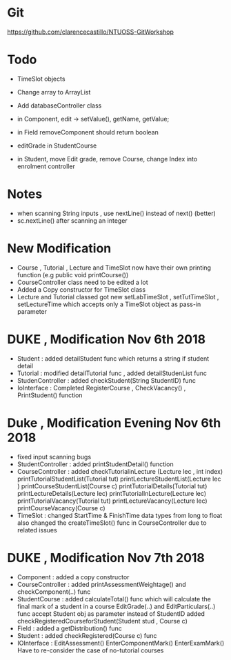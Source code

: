# Git

https://github.com/clarencecastillo/NTUOSS-GitWorkshop

# Todo

- TimeSlot objects

- Change array to ArrayList

- Add databaseController class

- in Component, edit -> setValue(), getName, getValue;

- in Field removeComponent should return boolean

- editGrade in StudentCourse

- in Student, move Edit grade, remove Course, change Index into enrolment controller
# Notes
- when scanning String inputs , use nextLine() instead of next() (better)
- sc.nextLine() after scanning an integer 

# New Modification
- Course , Tutorial , Lecture and TimeSlot now have their own printing function
(e.g public void printCourse())
- CourseController class need to be edited a lot 
- Added a Copy constructor for TimeSlot class
- Lecture and Tutorial classed got new setLabTimeSlot , setTutTimeSlot , setLectureTime which accepts only a TimeSlot object as pass-in parameter
# DUKE , Modification Nov 6th 2018
- Student  : added detailStudent func which returns a string if student detail
- Tutorial : modified detailTutorial func , added detailStudenList func
- StudenController : added checkStudent(String StudentID) func
- IoInterface : Completed RegisterCourse , CheckVacancy() , PrintStudent() function 
# Duke , Modification Evening Nov 6th 2018
- fixed input scanning bugs
- StudentController : added printStudentDetail() function
- CourseController : added checkTutorialinLecture (Lecture lec , int index)
                     printTutorialStudentList(Tutorial tut)
                     printLectureStudentList(Lecture lec )
                     printCourseStudentList(Course c)
                     printTutorialDetails(Tutorial tut)
                     printLectureDetails(Lecture lec)
                     printTutorialInLecture(Lecture lec)
                     printTutorialVacancy(Tutorial tut)
                     printLectureVacancy(Lecture lec)
                     printCourseVacancy(Course c)
 - TimeSlot : changed StartTime & FinishTime data types from long to float 
              also changed the createTimeSlot() func in CourseController due to related issues
         
# DUKE , Modification Nov 7th 2018
- Component : added a copy constructor
- CourseController : added printAssessmentWeightage() and checkComponent(..) func
- StudentCourse : added calculateTotal() func which will calculate the final mark of a student in a course
                  EditGrade(..) and EditParticulars(..) func accept Student obj as parameter instead of StudentID
                  added checkRegisteredCourseforStudent(Student stud , Course c)
- Field : added a getDistribution() func
- Student : added checkRegistered(Course c) func
- IOInterface : EditAssessment()
                EnterComponentMark()
                EnterExamMark()
                Have to re-consider the case of no-tutorial courses
